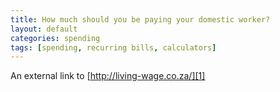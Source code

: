 ```yaml
---
title: How much should you be paying your domestic worker?
layout: default
categories: spending
tags: [spending, recurring bills, calculators]
---
```

An external link to [http://living-wage.co.za/][1]

[1]:	http://living-wage.co.za/
